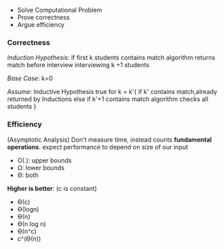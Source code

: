 - Solve Computational Problem
- Prove correctness
- Argue efficiency

### Correctness
*Induction Hypothesis*: if first k students contains match algorithm returns match before interview interviewing k +1 students

*Base Case*: k=0

*Assume*: Inductive Hypothesis true for k = k'{ if k' contains match,already returned by Inductions  else if k'+1 contains match algorithm checks all students }

### Efficiency
(Asymptotic Analysis) Don't measure time, instead counts __fundamental operations__.
expect performance to depend on size of our input

- O(.): upper bounds
- Ω: lower bounds
- Θ: both

__Higher is better__: (c is constant)
 - ϴ(c)
 - ϴ(logn)
 - ϴ(n)
 - ϴ(n log n)
 - ϴ(n^c)
 - c^(ϴ(n))